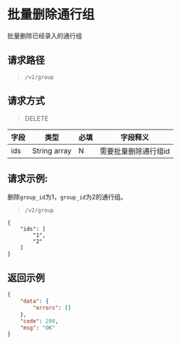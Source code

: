 # 批量删除通行组

批量删除已经录入的通行组

## 请求路径

> `/v2/group`

## 请求方式

> DELETE

| 字段 | 类型         | 必填 | 字段释义             |
| ---- | ------------ | ---- | -------------------- |
| ids  | String array | N    | 需要批量删除通行组id |

## 请求示例:

删除`group_id`为1，`group_id`为2的通行组。

> `/v2/group`

```
{
    "ids": [
        "1",
        "2"
    ]
}
```

## 返回示例

```json
{
    "data": {
        "errors": []
    },
    "code": 200,
    "msg": "OK"
}
```